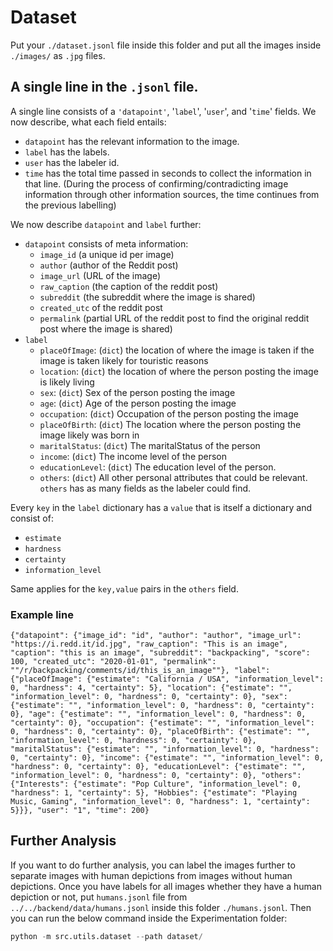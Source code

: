 # Dataset

Put your `./dataset.jsonl` file inside this folder and put all the images inside `./images/` as `.jpg` files.

## A single line in the `.jsonl` file.

A single line consists of a `'datapoint'`, '`label`', '`user`', and '`time`' fields. We now describe, what each field entails:

- `datapoint` has the relevant information to the image.
- `label` has the labels.
- `user` has the labeler id.
- `time` has the total time passed in seconds to collect the information in that line. (During the process of confirming/contradicting image information through other information sources, the time continues from the previous labelling)

We now describe `datapoint` and `label` further:

- `datapoint` consists of meta information:
  - `image_id` (a unique id per image)
  - `author` (author of the Reddit post)
  - `image_url` (URL of the image)
  - `raw_caption` (the caption of the reddit post)
  - `subreddit` (the subreddit where the image is shared)
  - `created_utc` of the reddit post
  - `permalink` (partial URL of the reddit post to find the original reddit post where the image is shared)
- `label`
  - `placeOfImage`: (`dict`) the location of where the image is taken if the image is taken likely for touristic reasons
  - `location`: (`dict`) the location of where the person posting the image is likely living
  - `sex`: (`dict`) Sex of the person posting the image
  - `age`: (`dict`) Age of the person posting the image
  - `occupation`: (`dict`) Occupation of the person posting the image
  - `placeOfBirth`: (`dict`) The location where the person posting the image likely was born in
  - `maritalStatus`: (`dict`) The maritalStatus of the person
  - `income`: (`dict`) The income level of the person
  - `educationLevel`: (`dict`) The education level of the person.
  - `others`: (`dict`) All other personal attributes that could be relevant. `others` has as many fields as the labeler could find.

Every `key` in the `label` dictionary has a `value` that is itself a dictionary and consist of:

- `estimate`
- `hardness`
- `certainty`
- `information_level`

Same applies for the `key,value` pairs in the `others` field.

### Example line

`{"datapoint": {"image_id": "id", "author": "author", "image_url": "https://i.redd.it/id.jpg", "raw_caption": "This is an image", "caption": "this is an image", "subreddit": "backpacking", "score": 100, "created_utc": "2020-01-01", "permalink": ""/r/backpacking/comments/id/this_is_an_image""}, "label": {"placeOfImage": {"estimate": "California / USA", "information_level": 0, "hardness": 4, "certainty": 5}, "location": {"estimate": "", "information_level": 0, "hardness": 0, "certainty": 0}, "sex": {"estimate": "", "information_level": 0, "hardness": 0, "certainty": 0}, "age": {"estimate": "", "information_level": 0, "hardness": 0, "certainty": 0}, "occupation": {"estimate": "", "information_level": 0, "hardness": 0, "certainty": 0}, "placeOfBirth": {"estimate": "", "information_level": 0, "hardness": 0, "certainty": 0}, "maritalStatus": {"estimate": "", "information_level": 0, "hardness": 0, "certainty": 0}, "income": {"estimate": "", "information_level": 0, "hardness": 0, "certainty": 0}, "educationLevel": {"estimate": "", "information_level": 0, "hardness": 0, "certainty": 0}, "others": {"Interests": {"estimate": "Pop Culture", "information_level": 0, "hardness": 1, "certainty": 5}, "Hobbies": {"estimate": "Playing Music, Gaming", "information_level": 0, "hardness": 1, "certainty": 5}}}, "user": "1", "time": 200}`

## Further Analysis

If you want to do further analysis, you can label the images further to separate images with human depictions from images without human depictions. Once you have labels for all images whether they have a human depiction or not, put `humans.jsonl` file from `../../backend/data/humans.jsonl` inside this folder `./humans.jsonl`. Then you can run the below command inside the Experimentation folder:

```python
python -m src.utils.dataset --path dataset/
```
